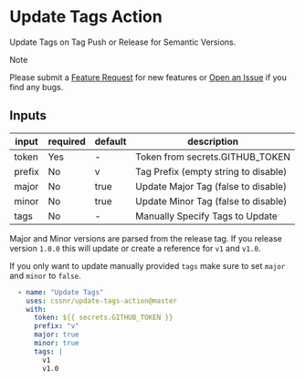 # Update Tags Action

Update Tags on Tag Push or Release for Semantic Versions.

> [!NOTE]   
> Please submit a [Feature Request](https://github.com/cssnr/update-tags-action/discussions/categories/feature-requests)
> for new features or [Open an Issue](https://github.com/cssnr/update-tags-action/issues) if you find any bugs.

## Inputs

| input  | required | default | description                          |
|--------|----------|---------|--------------------------------------|
| token  | Yes      | -       | Token from secrets.GITHUB_TOKEN      |
| prefix | No       | v       | Tag Prefix (empty string to disable) |
| major  | No       | true    | Update Major Tag (false to disable)  |
| minor  | No       | true    | Update Minor Tag (false to disable)  |
| tags   | No       | -       | Manually Specify Tags to Update      |

Major and Minor versions are parsed from the release tag. If you release version `1.0.0`
this will update or create a reference for `v1` and `v1.0`.

If you only want to update manually provided `tags` make sure to set `major` and `minor` to `false`.

```yaml
  - name: "Update Tags"
    uses: cssnr/update-tags-action@master
    with:
      token: ${{ secrets.GITHUB_TOKEN }}
      prefix: "v"
      major: true
      minor: true
      tags: |
        v1
        v1.0
```
